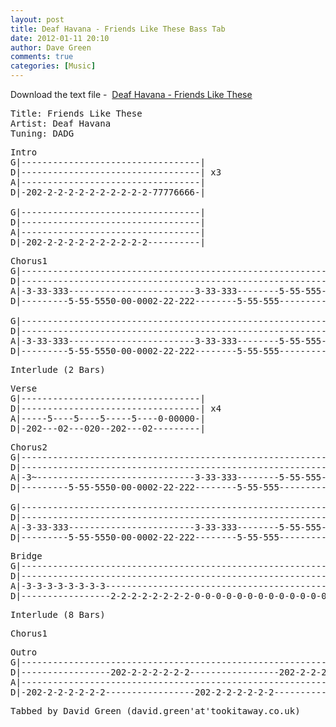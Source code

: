 ```yaml
---
layout: post
title: Deaf Havana - Friends Like These Bass Tab
date: 2012-01-11 20:10
author: Dave Green
comments: true
categories: [Music]
---
```

Download the text file -  [Deaf Havana - Friends Like These](http://tookitaway.co.uk/wp-content/uploads/2012/01/FLT.txt)

<!--more-->
<pre>Title: Friends Like These
Artist: Deaf Havana
Tuning: DADG</pre>
<pre>Intro
G|----------------------------------|
D|----------------------------------| x3
A|----------------------------------|
D|-202-2-2-2-2-2-2-2-2-2-2-77776666-|

G|----------------------------------|
D|----------------------------------|
A|----------------------------------|
D|-202-2-2-2-2-2-2-2-2-2-2----------|</pre>
<pre>Chorus1
G|------------------------------------------------------------------|
D|--------------------------------------------------------------222-|
A|-3-33-333------------------------3-33-333--------5-55-555-555-----|
D|---------5-55-5550-00-0002-22-222--------5-55-555-----------------|

G|------------------------------------------------------------------|
D|------------------------------------------------------------------|
A|-3-33-333------------------------3-33-333--------5-55-555-555-555-|
D|---------5-55-5550-00-0002-22-222--------5-55-555-----------------|</pre>
<pre>Interlude (2 Bars)</pre>
<pre>Verse
G|----------------------------------|
D|----------------------------------| x4
A|-----5----5----5-----5----0-00000-|
D|-202---02---020--202---02---------|</pre>
<pre>Chorus2
G|------------------------------------------------------------------|
D|--------------------------------------------------------------222-|
A|-3~------------------------------3-33-333--------5-55-555-555-----|
D|---------5-55-5550-00-0002-22-222--------5-55-555-----------------|

G|------------------------------------------------------------------|
D|------------------------------------------------------------------|
A|-3-33-333------------------------3-33-333--------5-55-555-555-555-|
D|---------5-55-5550-00-0002-22-222--------5-55-555-----------------|</pre>
<pre>Bridge
G|------------------------------------------------------------------|
D|------------------------------------------------------------------| x2
A|-3-3-3-3-3-3-3-3--------------------------------------------------|
D|-----------------2-2-2-2-2-2-2-2-0-0-0-0-0-0-0-0-0-0-0-0-0-0-0-0--|</pre>
<pre>Interlude (8 Bars)</pre>
<pre>Chorus1</pre>
<pre>Outro
G|------------------------------------------------------------------|
D|-----------------202-2-2-2-2-2-2-----------------202-2-2-2-2------|
A|------------------------------------------------------------------|
D|-202-2-2-2-2-2-2-----------------202-2-2-2-2-2-2--------------222-|</pre>
<pre>Tabbed by David Green (david.green'at'tookitaway.co.uk)</pre>
